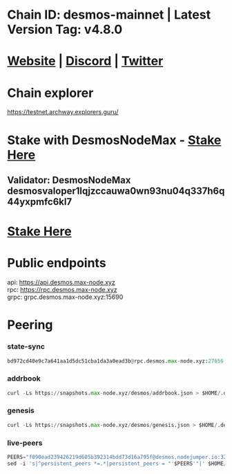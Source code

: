 # Chain ID: desmos-mainnet | Latest Version Tag:  v4.8.0 
# [Website](https://www.desmos.network/) | [Discord](https://discord.com/invite/ckFcU5vxxc) | [Twitter](https://twitter.com/DesmosNetwork)

# Chain explorer
https://testnet.archway.explorers.guru/

# Stake with DesmosNodeMax - [Stake Here](https://restake.app/desmos/desmosvaloper1lqjzccauwa0wn93nu04q337h6q44yxpmfc6kl7)

## Validator: DesmosNodeMax desmosvaloper1lqjzccauwa0wn93nu04q337h6q44yxpmfc6kl7

# [Stake Here](https://ping.pub/desmos/staking/desmosvaloper1lqjzccauwa0wn93nu04q337h6q44yxpmfc6kl7)

# Public endpoints
api: https://api.desmos.max-node.xyz \
rpc: https://rpc.desmos.max-node.xyz \
grpc: grpc.desmos.max-node.xyz:15690

# Peering
### state-sync
```python
bd972cd40e9c7a641aa1d5dc51cba1da3a0ead3b@rpc.desmos.max-node.xyz:27656
```

### addrbook
```python
curl -Ls https://snapshots.max-node.xyz/desmos/addrbook.json > $HOME/.desmos/config/addrbook.json
```
### genesis
```python
curl -Ls https://snapshots.max-node.xyz/desmos/genesis.json > $HOME/.desmos/config/genesis.json
```

### live-peers
```python
PEERS="f090ead239426219d605b392314bdd73d16a795f@desmos.nodejumper.io:32656,dc26591f9dff06f8d9d7b4431c5534cb759c3ace@65.108.213.177:26656,23721024ea06e3610ab1f6a34b51f592cd1a3589@139.162.81.104:26656,961d438daf13016d580e5809e3255c2aaae928ad@5.9.50.59:22656,277db61bd47123c873520b53f2d7bc3e67946695@15.235.50.175:26664,e507fb82435b5d7fab42967f3914501d4a8a6240@159.65.4.71:26656,dfc0639d17b290db7339d16cca2673f7812d4e5f@65.108.4.28:26656,6dabce67a9e75edb290bda7bf80b26aa47d87192@67.211.210.50:26656,e25f8952bd1a664053602507aeec5536713b7d6a@51.81.155.189:10456,699f701c6e9c05626c11dd8ec4ece52b20270f19@178.79.171.139:26656,9ba7ce8d39b5161fcd6cf2447010bbec42d4692b@141.94.73.39:36756"
sed -i 's|^persistent_peers *=.*|persistent_peers = "'$PEERS'"|' $HOME/.desmos/config/config.toml
```

